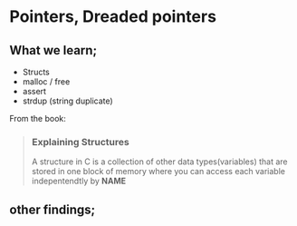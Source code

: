 # Pointers, Dreaded pointers 

## What we learn;
* Structs
* malloc / free
* assert
* strdup (string duplicate)


From the book:
>### Explaining Structures
>A structure in C is a collection of other data types(variables) that are stored in one block of memory where you can access each variable indepentendtly by __NAME__


## other findings;
